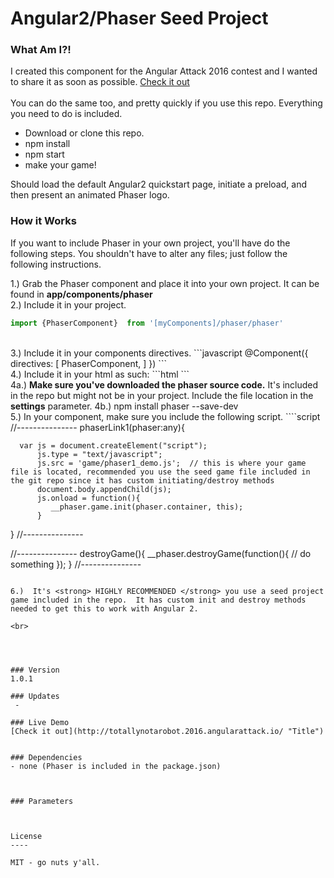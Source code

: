# Angular2/Phaser Seed Project

### What Am I?!
I created this component for the Angular Attack 2016 contest and I wanted to share it as soon as possible.  [Check it out](http://totallynotarobot.2016.angularattack.io/ "Title")  
<br>
You can do the same too, and pretty quickly if you use this repo.  Everything you need to do is included.
  - Download or clone this repo.
  - npm install
  - npm start
  - make your game!

Should load the default Angular2 quickstart page, initiate a preload, and then present an animated Phaser logo.

### How it Works
If you want to include Phaser in your own project, you'll have do the following steps.  You shouldn't have to alter any files; just follow the following instructions.

1.) Grab the Phaser component and place it into your own project.  It can be found in <strong>app/components/phaser</strong> <br>
2.)  Include it in your project.  
```javascript
import {PhaserComponent}  from '[myComponents]/phaser/phaser'
```
<br>
3.)  Include it in your components directives.
```javascript
@Component({
    directives: [
       PhaserComponent,
  	]
})
```
<br>
4.)  Include it in your html as such: 
```html
<phaser (phaser)="phaserLink1($event)" [settings]="{file:'node_modules/phaser/build/phaser.min.js'}"></phaser>
```
<br>
4a.)  <strong>Make sure you've downloaded the phaser source code.</strong>    It's included in the repo but might not be in your project.  Include the file location in the <strong>settings</strong> parameter.
4b.)  npm install phaser --save-dev

<br>
5.)  In your component, make sure you include the following script.
````script
   //---------------
   phaserLink1(phaser:any){

      var js = document.createElement("script");
          js.type = "text/javascript";
          js.src = 'game/phaser1_demo.js';  // this is where your game file is located, recommended you use the seed game file included in the git repo since it has custom initiating/destroy methods
          document.body.appendChild(js);
          js.onload = function(){
             __phaser.game.init(phaser.container, this);
          }
   }
   //---------------
   
   //---------------
   destroyGame(){
      __phaser.destroyGame(function(){
            // do something
      });
   }
   //---------------   
````

6.)  It's <strong> HIGHLY RECOMMENDED </strong> you use a seed project game included in the repo.  It has custom init and destroy methods needed to get this to work with Angular 2.  

<br>




### Version
1.0.1

### Updates
 - 

### Live Demo 
[Check it out](http://totallynotarobot.2016.angularattack.io/ "Title")


### Dependencies
- none (Phaser is included in the package.json)



### Parameters



License
----

MIT - go nuts y'all.
